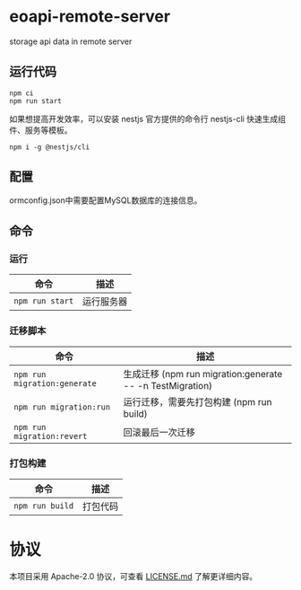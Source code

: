 # eoapi-remote-server
storage api data in remote server

## 运行代码

```
npm ci
npm run start
```

如果想提高开发效率，可以安装 nestjs 官方提供的命令行 nestjs-cli 快速生成组件、服务等模板。

```
npm i -g @nestjs/cli
```

## 配置

ormconfig.json中需要配置MySQL数据库的连接信息。


## 命令

### 运行

| 命令                     | 描述                                 |
| ------------------------ | ------------------------------------ |
| `npm run start`              | 运行服务器 |


### 迁移脚本

| 命令                     | 描述                                 |
| ------------------------ | ------------------------------------ 
| `npm run migration:generate`              | 生成迁移 (npm run migration:generate -- -n TestMigration) |
| `npm run migration:run`              | 运行迁移，需要先打包构建 (npm run build) |
| `npm run migration:revert`              | 回滚最后一次迁移 |

### 打包构建

| 命令                     | 描述                     |
| ------------------------ | ------------------------ |
| `npm run build` | 打包代码 |

# 协议

本项目采用 Apache-2.0 协议，可查看 [LICENSE.md](LICENSE) 了解更详细内容。